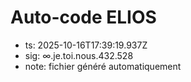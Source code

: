 # Auto-code ELIOS
- ts: 2025-10-16T17:39:19.937Z
- sig: ∞.je.toi.nous.432.528
- note: fichier généré automatiquement